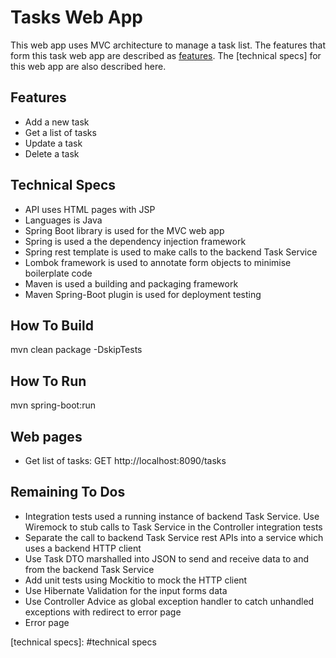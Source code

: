 # Tasks Web App

This web app uses MVC architecture to manage a task list. The features that
form this task web app are described as [features]. The [technical specs] for
this web app are also described here.

## Features

- Add a new task
- Get a list of tasks
- Update a task
- Delete a task

## Technical Specs

- API uses HTML pages with JSP
- Languages is Java
- Spring Boot library is used for the MVC web app
- Spring is used a the dependency injection framework
- Spring rest template is used to make calls to the backend Task Service
- Lombok framework is used to annotate form objects to minimise boilerplate code
- Maven is used a building and packaging framework
- Maven Spring-Boot plugin is used for deployment testing

## How To Build

mvn clean package -DskipTests

## How To Run

mvn spring-boot:run

## Web pages

- Get list of tasks: GET  http://localhost:8090/tasks


## Remaining To Dos

- Integration tests used a running instance of backend Task Service.
  Use Wiremock to stub calls to Task Service in the Controller integration tests
- Separate the call to backend Task Service rest APIs into a service which uses a backend HTTP client
- Use Task DTO marshalled into JSON to send and receive data to and from the backend Task Service
- Add unit tests using Mockitio to mock the HTTP client
- Use Hibernate Validation for the input forms data
- Use Controller Advice as global exception handler to catch unhandled exceptions with redirect to error page
- Error page


[features]: #features
[technical specs]: #technical specs
